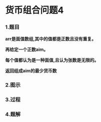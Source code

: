 # 货币组合问题4

### 1.题目

**arr是面值数组,其中的值都是正数且没有重复。**

**再给定一个正数aim。**

**每个值都认为是一种面值,且认为张数是无限的。**

**返回组成aim的最少货币数**



### 2.图示

### 3.过程

### 4.题解

```java

```

